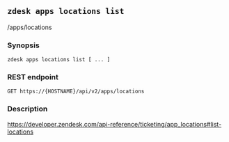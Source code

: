 ## `zdesk apps locations list`

/apps/locations

### Synopsis

    zdesk apps locations list [ ... ]

### REST endpoint

    GET https://{HOSTNAME}/api/v2/apps/locations

### Description

https://developer.zendesk.com/api-reference/ticketing/app_locations#list-locations

